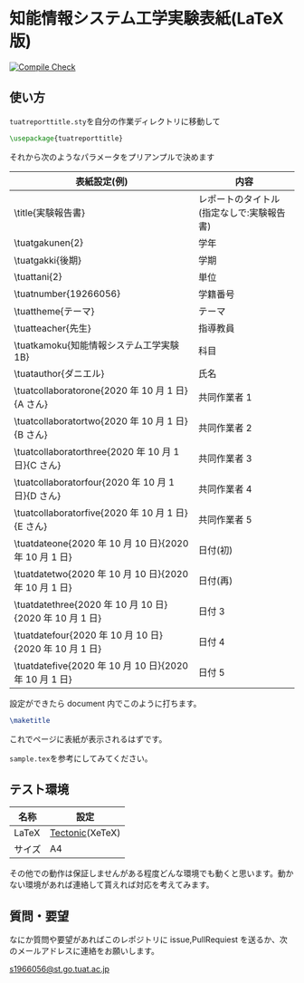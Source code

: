 # 知能情報システム工学実験表紙(LaTeX 版)

[![Compile Check](https://github.com/pineapplehunter/tuat-tex/workflows/Compile%20Check/badge.svg)](https://github.com/pineapplehunter/tuat-tex/actions)

## 使い方

`tuatreporttitle.sty`を自分の作業ディレクトリに移動して

```latex
\usepackage{tuatreporttitle}
```

それから次のようなパラメータをプリアンプルで決めます

| 表紙設定(例)                                            | 内容                                      |
| ------------------------------------------------------- | ----------------------------------------- |
| \title{実験報告書}                                      | レポートのタイトル(指定なしで:実験報告書) |
| \tuatgakunen{2}                                         | 学年                                      |
| \tuatgakki{後期}                                        | 学期                                      |
| \tuattani{2}                                            | 単位                                      |
| \tuatnumber{19266056}                                   | 学籍番号                                  |
| \tuattheme{テーマ}                                      | テーマ                                    |
| \tuatteacher{先生}                                      | 指導教員                                  |
| \tuatkamoku{知能情報システム工学実験 1B}                | 科目                                      |
| \tuatauthor{ダニエル}                                   | 氏名                                      |
| \tuatcollaboratorone{2020 年 10 月 1 日}{A さん}        | 共同作業者 1                              |
| \tuatcollaboratortwo{2020 年 10 月 1 日}{B さん}        | 共同作業者 2                              |
| \tuatcollaboratorthree{2020 年 10 月 1 日}{C さん}      | 共同作業者 3                              |
| \tuatcollaboratorfour{2020 年 10 月 1 日}{D さん}       | 共同作業者 4                              |
| \tuatcollaboratorfive{2020 年 10 月 1 日}{E さん}       | 共同作業者 5                              |
| \tuatdateone{2020 年 10 月 10 日}{2020 年 10 月 1 日}   | 日付(初)                                  |
| \tuatdatetwo{2020 年 10 月 10 日}{2020 年 10 月 1 日}   | 日付(再)                                  |
| \tuatdatethree{2020 年 10 月 10 日}{2020 年 10 月 1 日} | 日付 3                                    |
| \tuatdatefour{2020 年 10 月 10 日}{2020 年 10 月 1 日}  | 日付 4                                    |
| \tuatdatefive{2020 年 10 月 10 日}{2020 年 10 月 1 日}  | 日付 5                                    |

設定ができたら document 内でこのように打ちます。

```latex
\maketitle
```

これでページに表紙が表示されるはずです。

`sample.tex`を参考にしてみてください。

## テスト環境

| 名称   | 設定                |
| ------ | ------------------- |
| LaTeX  | [Tectonic][](XeTeX) |
| サイズ | A4                  |

[tectonic]: https://tectonic-typesetting.github.io/en-US/

その他での動作は保証しませんがある程度どんな環境でも動くと思います。動かない環境があれば連絡して貰えれば対応を考えてみます。

## 質問・要望

なにか質問や要望があればこのレポジトリに issue,PullRequiest を送るか、次のメールアドレスに連絡をお願いします。

s1966056@st.go.tuat.ac.jp
